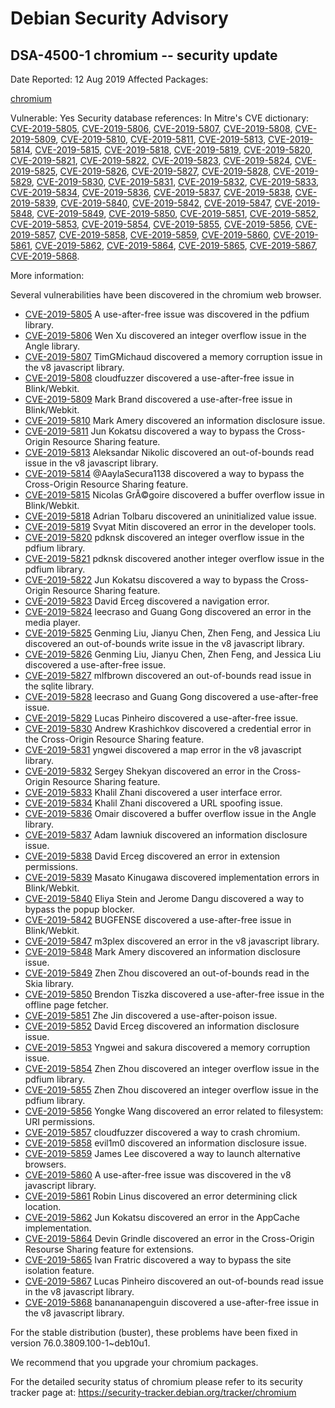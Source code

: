 
Debian Security Advisory
========================


DSA-4500-1 chromium -- security update
--------------------------------------



Date Reported:
12 Aug 2019
Affected Packages:

[chromium](https://packages.debian.org/src:chromium)

Vulnerable:
Yes
Security database references:
In Mitre's CVE dictionary: [CVE-2019-5805](https://security-tracker.debian.org/tracker/CVE-2019-5805), [CVE-2019-5806](https://security-tracker.debian.org/tracker/CVE-2019-5806), [CVE-2019-5807](https://security-tracker.debian.org/tracker/CVE-2019-5807), [CVE-2019-5808](https://security-tracker.debian.org/tracker/CVE-2019-5808), [CVE-2019-5809](https://security-tracker.debian.org/tracker/CVE-2019-5809), [CVE-2019-5810](https://security-tracker.debian.org/tracker/CVE-2019-5810), [CVE-2019-5811](https://security-tracker.debian.org/tracker/CVE-2019-5811), [CVE-2019-5813](https://security-tracker.debian.org/tracker/CVE-2019-5813), [CVE-2019-5814](https://security-tracker.debian.org/tracker/CVE-2019-5814), [CVE-2019-5815](https://security-tracker.debian.org/tracker/CVE-2019-5815), [CVE-2019-5818](https://security-tracker.debian.org/tracker/CVE-2019-5818), [CVE-2019-5819](https://security-tracker.debian.org/tracker/CVE-2019-5819), [CVE-2019-5820](https://security-tracker.debian.org/tracker/CVE-2019-5820), [CVE-2019-5821](https://security-tracker.debian.org/tracker/CVE-2019-5821), [CVE-2019-5822](https://security-tracker.debian.org/tracker/CVE-2019-5822), [CVE-2019-5823](https://security-tracker.debian.org/tracker/CVE-2019-5823), [CVE-2019-5824](https://security-tracker.debian.org/tracker/CVE-2019-5824), [CVE-2019-5825](https://security-tracker.debian.org/tracker/CVE-2019-5825), [CVE-2019-5826](https://security-tracker.debian.org/tracker/CVE-2019-5826), [CVE-2019-5827](https://security-tracker.debian.org/tracker/CVE-2019-5827), [CVE-2019-5828](https://security-tracker.debian.org/tracker/CVE-2019-5828), [CVE-2019-5829](https://security-tracker.debian.org/tracker/CVE-2019-5829), [CVE-2019-5830](https://security-tracker.debian.org/tracker/CVE-2019-5830), [CVE-2019-5831](https://security-tracker.debian.org/tracker/CVE-2019-5831), [CVE-2019-5832](https://security-tracker.debian.org/tracker/CVE-2019-5832), [CVE-2019-5833](https://security-tracker.debian.org/tracker/CVE-2019-5833), [CVE-2019-5834](https://security-tracker.debian.org/tracker/CVE-2019-5834), [CVE-2019-5836](https://security-tracker.debian.org/tracker/CVE-2019-5836), [CVE-2019-5837](https://security-tracker.debian.org/tracker/CVE-2019-5837), [CVE-2019-5838](https://security-tracker.debian.org/tracker/CVE-2019-5838), [CVE-2019-5839](https://security-tracker.debian.org/tracker/CVE-2019-5839), [CVE-2019-5840](https://security-tracker.debian.org/tracker/CVE-2019-5840), [CVE-2019-5842](https://security-tracker.debian.org/tracker/CVE-2019-5842), [CVE-2019-5847](https://security-tracker.debian.org/tracker/CVE-2019-5847), [CVE-2019-5848](https://security-tracker.debian.org/tracker/CVE-2019-5848), [CVE-2019-5849](https://security-tracker.debian.org/tracker/CVE-2019-5849), [CVE-2019-5850](https://security-tracker.debian.org/tracker/CVE-2019-5850), [CVE-2019-5851](https://security-tracker.debian.org/tracker/CVE-2019-5851), [CVE-2019-5852](https://security-tracker.debian.org/tracker/CVE-2019-5852), [CVE-2019-5853](https://security-tracker.debian.org/tracker/CVE-2019-5853), [CVE-2019-5854](https://security-tracker.debian.org/tracker/CVE-2019-5854), [CVE-2019-5855](https://security-tracker.debian.org/tracker/CVE-2019-5855), [CVE-2019-5856](https://security-tracker.debian.org/tracker/CVE-2019-5856), [CVE-2019-5857](https://security-tracker.debian.org/tracker/CVE-2019-5857), [CVE-2019-5858](https://security-tracker.debian.org/tracker/CVE-2019-5858), [CVE-2019-5859](https://security-tracker.debian.org/tracker/CVE-2019-5859), [CVE-2019-5860](https://security-tracker.debian.org/tracker/CVE-2019-5860), [CVE-2019-5861](https://security-tracker.debian.org/tracker/CVE-2019-5861), [CVE-2019-5862](https://security-tracker.debian.org/tracker/CVE-2019-5862), [CVE-2019-5864](https://security-tracker.debian.org/tracker/CVE-2019-5864), [CVE-2019-5865](https://security-tracker.debian.org/tracker/CVE-2019-5865), [CVE-2019-5867](https://security-tracker.debian.org/tracker/CVE-2019-5867), [CVE-2019-5868](https://security-tracker.debian.org/tracker/CVE-2019-5868).  

More information:

Several vulnerabilities have been discovered in the chromium web browser.


* [CVE-2019-5805](https://security-tracker.debian.org/tracker/CVE-2019-5805)
A use-after-free issue was discovered in the pdfium library.
* [CVE-2019-5806](https://security-tracker.debian.org/tracker/CVE-2019-5806)
Wen Xu discovered an integer overflow issue in the Angle library.
* [CVE-2019-5807](https://security-tracker.debian.org/tracker/CVE-2019-5807)
TimGMichaud discovered a memory corruption issue in the v8 javascript
 library.
* [CVE-2019-5808](https://security-tracker.debian.org/tracker/CVE-2019-5808)
cloudfuzzer discovered a use-after-free issue in Blink/Webkit.
* [CVE-2019-5809](https://security-tracker.debian.org/tracker/CVE-2019-5809)
Mark Brand discovered a use-after-free issue in Blink/Webkit.
* [CVE-2019-5810](https://security-tracker.debian.org/tracker/CVE-2019-5810)
Mark Amery discovered an information disclosure issue.
* [CVE-2019-5811](https://security-tracker.debian.org/tracker/CVE-2019-5811)
Jun Kokatsu discovered a way to bypass the Cross-Origin Resource Sharing
 feature.
* [CVE-2019-5813](https://security-tracker.debian.org/tracker/CVE-2019-5813)
Aleksandar Nikolic discovered an out-of-bounds read issue in the v8
 javascript library.
* [CVE-2019-5814](https://security-tracker.debian.org/tracker/CVE-2019-5814)
@AaylaSecura1138 discovered a way to bypass the Cross-Origin Resource
 Sharing feature.
* [CVE-2019-5815](https://security-tracker.debian.org/tracker/CVE-2019-5815)
Nicolas GrÃ©goire discovered a buffer overflow issue in Blink/Webkit.
* [CVE-2019-5818](https://security-tracker.debian.org/tracker/CVE-2019-5818)
Adrian Tolbaru discovered an uninitialized value issue.
* [CVE-2019-5819](https://security-tracker.debian.org/tracker/CVE-2019-5819)
Svyat Mitin discovered an error in the developer tools.
* [CVE-2019-5820](https://security-tracker.debian.org/tracker/CVE-2019-5820)
pdknsk discovered an integer overflow issue in the pdfium library.
* [CVE-2019-5821](https://security-tracker.debian.org/tracker/CVE-2019-5821)
pdknsk discovered another integer overflow issue in the pdfium library.
* [CVE-2019-5822](https://security-tracker.debian.org/tracker/CVE-2019-5822)
Jun Kokatsu discovered a way to bypass the Cross-Origin Resource Sharing
 feature.
* [CVE-2019-5823](https://security-tracker.debian.org/tracker/CVE-2019-5823)
David Erceg discovered a navigation error.
* [CVE-2019-5824](https://security-tracker.debian.org/tracker/CVE-2019-5824)
leecraso and Guang Gong discovered an error in the media player.
* [CVE-2019-5825](https://security-tracker.debian.org/tracker/CVE-2019-5825)
Genming Liu, Jianyu Chen, Zhen Feng, and Jessica Liu discovered an
 out-of-bounds write issue in the v8 javascript library.
* [CVE-2019-5826](https://security-tracker.debian.org/tracker/CVE-2019-5826)
Genming Liu, Jianyu Chen, Zhen Feng, and Jessica Liu discovered a
 use-after-free issue.
* [CVE-2019-5827](https://security-tracker.debian.org/tracker/CVE-2019-5827)
mlfbrown discovered an out-of-bounds read issue in the sqlite library.
* [CVE-2019-5828](https://security-tracker.debian.org/tracker/CVE-2019-5828)
leecraso and Guang Gong discovered a use-after-free issue.
* [CVE-2019-5829](https://security-tracker.debian.org/tracker/CVE-2019-5829)
Lucas Pinheiro discovered a use-after-free issue.
* [CVE-2019-5830](https://security-tracker.debian.org/tracker/CVE-2019-5830)
Andrew Krashichkov discovered a credential error in the Cross-Origin
 Resource Sharing feature.
* [CVE-2019-5831](https://security-tracker.debian.org/tracker/CVE-2019-5831)
yngwei discovered a map error in the v8 javascript library.
* [CVE-2019-5832](https://security-tracker.debian.org/tracker/CVE-2019-5832)
Sergey Shekyan discovered an error in the Cross-Origin Resource Sharing
 feature.
* [CVE-2019-5833](https://security-tracker.debian.org/tracker/CVE-2019-5833)
Khalil Zhani discovered a user interface error.
* [CVE-2019-5834](https://security-tracker.debian.org/tracker/CVE-2019-5834)
Khalil Zhani discovered a URL spoofing issue.
* [CVE-2019-5836](https://security-tracker.debian.org/tracker/CVE-2019-5836)
Omair discovered a buffer overflow issue in the Angle library.
* [CVE-2019-5837](https://security-tracker.debian.org/tracker/CVE-2019-5837)
Adam Iawniuk discovered an information disclosure issue.
* [CVE-2019-5838](https://security-tracker.debian.org/tracker/CVE-2019-5838)
David Erceg discovered an error in extension permissions.
* [CVE-2019-5839](https://security-tracker.debian.org/tracker/CVE-2019-5839)
Masato Kinugawa discovered implementation errors in Blink/Webkit.
* [CVE-2019-5840](https://security-tracker.debian.org/tracker/CVE-2019-5840)
Eliya Stein and Jerome Dangu discovered a way to bypass the popup blocker.
* [CVE-2019-5842](https://security-tracker.debian.org/tracker/CVE-2019-5842)
BUGFENSE discovered a use-after-free issue in Blink/Webkit.
* [CVE-2019-5847](https://security-tracker.debian.org/tracker/CVE-2019-5847)
m3plex discovered an error in the v8 javascript library.
* [CVE-2019-5848](https://security-tracker.debian.org/tracker/CVE-2019-5848)
Mark Amery discovered an information disclosure issue.
* [CVE-2019-5849](https://security-tracker.debian.org/tracker/CVE-2019-5849)
Zhen Zhou discovered an out-of-bounds read in the Skia library.
* [CVE-2019-5850](https://security-tracker.debian.org/tracker/CVE-2019-5850)
Brendon Tiszka discovered a use-after-free issue in the offline page
 fetcher.
* [CVE-2019-5851](https://security-tracker.debian.org/tracker/CVE-2019-5851)
Zhe Jin discovered a use-after-poison issue.
* [CVE-2019-5852](https://security-tracker.debian.org/tracker/CVE-2019-5852)
David Erceg discovered an information disclosure issue.
* [CVE-2019-5853](https://security-tracker.debian.org/tracker/CVE-2019-5853)
Yngwei and sakura discovered a memory corruption issue.
* [CVE-2019-5854](https://security-tracker.debian.org/tracker/CVE-2019-5854)
Zhen Zhou discovered an integer overflow issue in the pdfium library.
* [CVE-2019-5855](https://security-tracker.debian.org/tracker/CVE-2019-5855)
Zhen Zhou discovered an integer overflow issue in the pdfium library.
* [CVE-2019-5856](https://security-tracker.debian.org/tracker/CVE-2019-5856)
Yongke Wang discovered an error related to filesystem: URI permissions.
* [CVE-2019-5857](https://security-tracker.debian.org/tracker/CVE-2019-5857)
cloudfuzzer discovered a way to crash chromium.
* [CVE-2019-5858](https://security-tracker.debian.org/tracker/CVE-2019-5858)
evil1m0 discovered an information disclosure issue.
* [CVE-2019-5859](https://security-tracker.debian.org/tracker/CVE-2019-5859)
James Lee discovered a way to launch alternative browsers.
* [CVE-2019-5860](https://security-tracker.debian.org/tracker/CVE-2019-5860)
A use-after-free issue was discovered in the v8 javascript library.
* [CVE-2019-5861](https://security-tracker.debian.org/tracker/CVE-2019-5861)
Robin Linus discovered an error determining click location.
* [CVE-2019-5862](https://security-tracker.debian.org/tracker/CVE-2019-5862)
Jun Kokatsu discovered an error in the AppCache implementation.
* [CVE-2019-5864](https://security-tracker.debian.org/tracker/CVE-2019-5864)
Devin Grindle discovered an error in the Cross-Origin Resourse Sharing
 feature for extensions.
* [CVE-2019-5865](https://security-tracker.debian.org/tracker/CVE-2019-5865)
Ivan Fratric discovered a way to bypass the site isolation feature.
* [CVE-2019-5867](https://security-tracker.debian.org/tracker/CVE-2019-5867)
Lucas Pinheiro discovered an out-of-bounds read issue in the v8 javascript
 library.
* [CVE-2019-5868](https://security-tracker.debian.org/tracker/CVE-2019-5868)
banananapenguin discovered a use-after-free issue in the v8 javascript
 library.


For the stable distribution (buster), these problems have been fixed in
version 76.0.3809.100-1~deb10u1.


We recommend that you upgrade your chromium packages.


For the detailed security status of chromium please refer to
its security tracker page at:
<https://security-tracker.debian.org/tracker/chromium>





